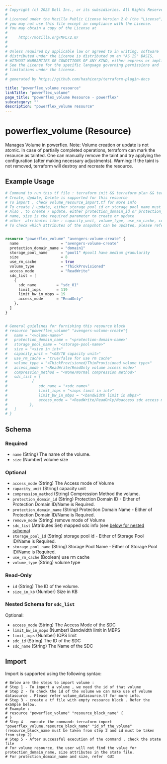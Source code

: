 ```yaml
---
# Copyright (c) 2023 Dell Inc., or its subsidiaries. All Rights Reserved.
# 
# Licensed under the Mozilla Public License Version 2.0 (the "License");
# you may not use this file except in compliance with the License.
# You may obtain a copy of the License at
# 
#     http://mozilla.org/MPL/2.0/
# 
# 
# Unless required by applicable law or agreed to in writing, software
# distributed under the License is distributed on an "AS IS" BASIS,
# WITHOUT WARRANTIES OR CONDITIONS OF ANY KIND, either express or implied.
# See the License for the specific language governing permissions and
# limitations under the License.
# 
# generated by https://github.com/hashicorp/terraform-plugin-docs

title: "powerflex_volume resource"
linkTitle: "powerflex_volume"
page_title: "powerflex_volume Resource - powerflex"
subcategory: ""
description: "powerflex_volume resource"
---
```


# powerflex_volume (Resource)

Manages Volume in powerflex.
Note: Volume creation or update is not atomic. In case of partially completed operations, terraform can mark the resource as tainted.
One can manually remove the taint and try applying the configuration (after making necessary adjustments).
Warning: If the taint is not removed, terraform will destroy and recreate the resource.


## Example Usage

```terraform
# Command to run this tf file : terraform init && terraform plan && terraform apply
# Create, Update, Delete is supported for this resource
# To import , check volume_resource_import.tf for more info
# To create / update, either storage_pool_id or storage_pool_name must be provided
# Also , to create / update, either protection_domain_id or protection_domain_name must be provided
# name, size is the required parameter to create or update
# other  atrributes like : capacity_unit, volume_type, use_rm_cache, compression_method, access_mode, remove_mode, sdc_list are optional 
# To check which attributes of the snapshot can be updated, please refer Product Guide in the documentation


resource "powerflex_volume" "avengers-volume-create" {
  name                   = "avengers-volume-create"
  protection_domain_name = "domain1"
  storage_pool_name      = "pool1" #pool1 have medium granularity
  size                   = 8
  use_rm_cache           = true
  volume_type            = "ThickProvisioned"
  access_mode            = "ReadWrite"
  sdc_list = [
    {
      sdc_name         = "sdc_01"
      limit_iops       = 119
      limit_bw_in_mbps = 19
      access_mode      = "ReadOnly"
    },
  ]
}


# General guidlines for furnishing this resource block  
# resource "powerflex_volume" "avengers-volume-create"{
# 	name = "<volume-name>"
# 	protection_domain_name = "<protection-domain-name>"
# 	storage_pool_name = "<storage-pool-name>"
# 	size = "<size in int>"
# 	capacity_unit = "<GB/TB capacity unit>"
# 	use_rm_cache = "true/false for use rm cache" 
# 	volume_type = "<ThickProvisioned/ThinProvisioned volume type>" 
# 	access_mode = "<ReadWrite/ReadOnly volume access mode>"
# 	compression_method = "<None/Normal compression method>"
# 	sdc_list = [
# 	  		{
# 			   sdc_name = "<sdc name>"
# 			   limit_iops = "<iops limit in int>"
# 			   limit_bw_in_mbps = "<bandwidth limit in mbps>"
# 			   access_mode = "<ReadWrite/ReadOnly/Noaccess sdc access mode>"
# 		   },
# 	]
# }
```

<!-- schema generated by tfplugindocs -->
## Schema

### Required

- `name` (String) The name of the volume.
- `size` (Number) volume size

### Optional

- `access_mode` (String) The Access mode of Volume
- `capacity_unit` (String) capacity unit
- `compression_method` (String) Compression Method the volume.
- `protection_domain_id` (String) Protection Domain ID - Either of Protection Domain ID/Name is Required.
- `protection_domain_name` (String) Protection Domain Name - Either of Protection Domain ID/Name is Required.
- `remove_mode` (String) remove mode of Volume
- `sdc_list` (Attributes Set) mapped sdc info (see [below for nested schema](#nestedatt--sdc_list))
- `storage_pool_id` (String) storage pool id - Either of Storage Pool ID/Name is Required.
- `storage_pool_name` (String) Storage Pool Name - Either of Storage Pool ID/Name is Required.
- `use_rm_cache` (Boolean) use rm cache
- `volume_type` (String) volume type

### Read-Only

- `id` (String) The ID of the volume.
- `size_in_kb` (Number) Size in KB

<a id="nestedatt--sdc_list"></a>
### Nested Schema for `sdc_list`

Optional:

- `access_mode` (String) The Access Mode of the SDC
- `limit_bw_in_mbps` (Number) Bandwidth limit in MBPS
- `limit_iops` (Number) IOPS limit
- `sdc_id` (String) The ID of the SDC
- `sdc_name` (String) The Name of the SDC

## Import

Import is supported using the following syntax:

```shell
# Below are the steps to import volume :
# Step 1 - To import a volume , we need the id of that volume 
# Step 2 - To check the id of the volume we can make use of volume datasource . Please refer volume_datasource.tf for more info.
# Step 3 - create a tf file with empty resource block . Refer the example below.
# Example :
# resource "powerflex_volume" "resource_block_name" {
# }
# Step 4 - execute the command: terraform import "powerflex_volume.resource_block_name" "id_of_the_volume" (resource_block_name must be taken from step 3 and id must be taken from step 2)
# Step 5 - After successful execution of the command , check the state file
# For volume resource, the user will not find the value for protection_domain_name, size attributes in the state file.
# For protection_domain_name and size, refer  GUI
```
